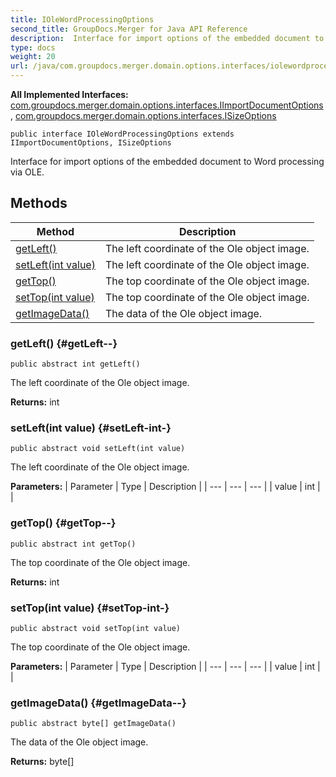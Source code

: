 ```yaml
---
title: IOleWordProcessingOptions
second_title: GroupDocs.Merger for Java API Reference
description:  Interface for import options of the embedded document to Word processing via OLE.
type: docs
weight: 20
url: /java/com.groupdocs.merger.domain.options.interfaces/iolewordprocessingoptions/
---
```

**All Implemented Interfaces:**
[com.groupdocs.merger.domain.options.interfaces.IImportDocumentOptions](../../com.groupdocs.merger.domain.options.interfaces/iimportdocumentoptions), [com.groupdocs.merger.domain.options.interfaces.ISizeOptions](../../com.groupdocs.merger.domain.options.interfaces/isizeoptions)
```
public interface IOleWordProcessingOptions extends IImportDocumentOptions, ISizeOptions
```

Interface for import options of the embedded document to Word processing via OLE.
## Methods

| Method | Description |
| --- | --- |
| [getLeft()](#getLeft--) | The left coordinate of the Ole object image. |
| [setLeft(int value)](#setLeft-int-) | The left coordinate of the Ole object image. |
| [getTop()](#getTop--) | The top coordinate of the Ole object image. |
| [setTop(int value)](#setTop-int-) | The top coordinate of the Ole object image. |
| [getImageData()](#getImageData--) | The data of the Ole object image. |
### getLeft() {#getLeft--}
```
public abstract int getLeft()
```


The left coordinate of the Ole object image.

**Returns:**
int
### setLeft(int value) {#setLeft-int-}
```
public abstract void setLeft(int value)
```


The left coordinate of the Ole object image.

**Parameters:**
| Parameter | Type | Description |
| --- | --- | --- |
| value | int |  |

### getTop() {#getTop--}
```
public abstract int getTop()
```


The top coordinate of the Ole object image.

**Returns:**
int
### setTop(int value) {#setTop-int-}
```
public abstract void setTop(int value)
```


The top coordinate of the Ole object image.

**Parameters:**
| Parameter | Type | Description |
| --- | --- | --- |
| value | int |  |

### getImageData() {#getImageData--}
```
public abstract byte[] getImageData()
```


The data of the Ole object image.

**Returns:**
byte[]
